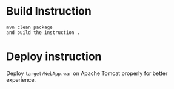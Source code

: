 

# Build Instruction


```
mvn clean package
and build the instruction .
```

# Deploy instruction

Deploy ```target/WebApp.war``` on Apache Tomcat properly for better experience.

